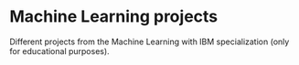 # Machine Learning projects
Different projects from the Machine Learning with IBM specialization (only for educational purposes). 
